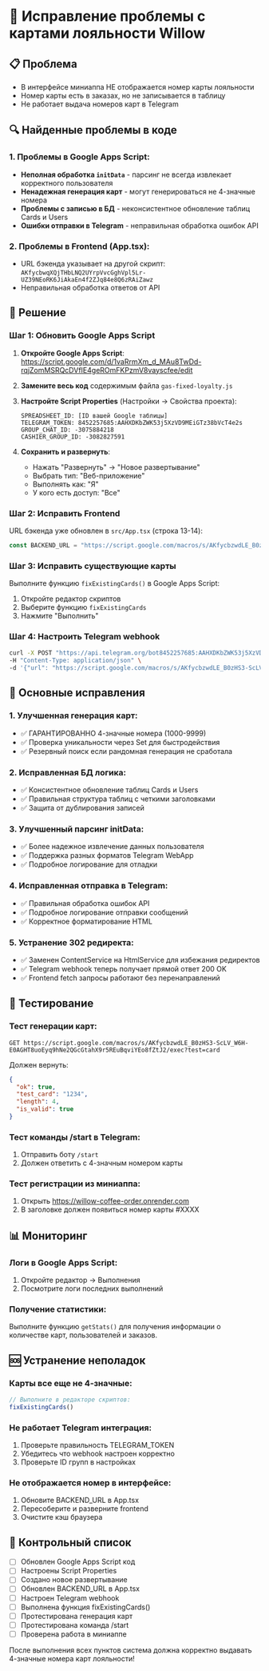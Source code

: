 # 🔧 Исправление проблемы с картами лояльности Willow

## 📋 Проблема
- В интерфейсе миниаппа НЕ отображается номер карты лояльности
- Номер карты есть в заказах, но не записывается в таблицу
- Не работает выдача номеров карт в Telegram

## 🔍 Найденные проблемы в коде

### 1. Проблемы в Google Apps Script:
- **Неполная обработка `initData`** - парсинг не всегда извлекает корректного пользователя
- **Ненадежная генерация карт** - могут генерироваться не 4-значные номера
- **Проблемы с записью в БД** - неконсистентное обновление таблиц Cards и Users
- **Ошибки отправки в Telegram** - неправильная обработка ошибок API

### 2. Проблемы в Frontend (App.tsx):
- URL бэкенда указывает на другой скрипт: `AKfycbwqXQjTHbLNQ2UYrpVvcGghVpl5Lr-UZ39NEoRK6JiAkaEn4f2ZJq84e8Q6zRAiZawz`
- Неправильная обработка ответов от API

## 🚀 Решение

### Шаг 1: Обновить Google Apps Script

1. **Откройте Google Apps Script**: https://script.google.com/d/1vaRrmXm_d_MAu8TwDd-rqjZomMSRQcDVfIE4geROmFKPzmV8vayscfee/edit

2. **Замените весь код** содержимым файла `gas-fixed-loyalty.js`

3. **Настройте Script Properties** (Настройки → Свойства проекта):
   ```
   SPREADSHEET_ID: [ID вашей Google таблицы]
   TELEGRAM_TOKEN: 8452257685:AAHXDKbZWK53j5XzVD9MEiGTz38bVcT4e2s
   GROUP_CHAT_ID: -3075884218
   CASHIER_GROUP_ID: -3082827591
   ```

4. **Сохранить и развернуть**:
   - Нажать "Развернуть" → "Новое развертывание"
   - Выбрать тип: "Веб-приложение"
   - Выполнять как: "Я"
   - У кого есть доступ: "Все"

### Шаг 2: Исправить Frontend

URL бэкенда уже обновлен в `src/App.tsx` (строка 13-14):

```typescript
const BACKEND_URL = "https://script.google.com/macros/s/AKfycbzwdLE_B0zHS3-ScLV_W6H-E0AGHT8uoEyq9hNe2QGcGtahX9r5REuBqviYEo8fZtJ2/exec";
```

### Шаг 3: Исправить существующие карты

Выполните функцию `fixExistingCards()` в Google Apps Script:
1. Откройте редактор скриптов
2. Выберите функцию `fixExistingCards`
3. Нажмите "Выполнить"

### Шаг 4: Настроить Telegram webhook

```bash
curl -X POST "https://api.telegram.org/bot8452257685:AAHXDKbZWK53j5XzVD9MEiGTz38bVcT4e2s/setWebhook" \
-H "Content-Type: application/json" \
-d '{"url": "https://script.google.com/macros/s/AKfycbzwdLE_B0zHS3-ScLV_W6H-E0AGHT8uoEyq9hNe2QGcGtahX9r5REuBqviYEo8fZtJ2/exec"}'
```

## 🔧 Основные исправления

### 1. Улучшенная генерация карт:
- ✅ ГАРАНТИРОВАННО 4-значные номера (1000-9999)  
- ✅ Проверка уникальности через Set для быстродействия
- ✅ Резервный поиск если рандомная генерация не сработала

### 2. Исправленная БД логика:
- ✅ Консистентное обновление таблиц Cards и Users
- ✅ Правильная структура таблиц с четкими заголовками
- ✅ Защита от дублирования записей

### 3. Улучшенный парсинг initData:
- ✅ Более надежное извлечение данных пользователя
- ✅ Поддержка разных форматов Telegram WebApp
- ✅ Подробное логирование для отладки

### 4. Исправленная отправка в Telegram:
- ✅ Правильная обработка ошибок API
- ✅ Подробное логирование отправки сообщений  
- ✅ Корректное форматирование HTML

### 5. Устранение 302 редиректа:
- ✅ Заменен ContentService на HtmlService для избежания редиректов
- ✅ Telegram webhook теперь получает прямой ответ 200 OK
- ✅ Frontend fetch запросы работают без перенаправлений

## 🧪 Тестирование

### Тест генерации карт:
```
GET https://script.google.com/macros/s/AKfycbzwdLE_B0zHS3-ScLV_W6H-E0AGHT8uoEyq9hNe2QGcGtahX9r5REuBqviYEo8fZtJ2/exec?test=card
```

Должен вернуть:
```json
{
  "ok": true,
  "test_card": "1234",
  "length": 4,
  "is_valid": true
}
```

### Тест команды /start в Telegram:
1. Отправить боту `/start`
2. Должен ответить с 4-значным номером карты

### Тест регистрации из миниаппа:
1. Открыть https://willow-coffee-order.onrender.com
2. В заголовке должен появиться номер карты #XXXX

## 📊 Мониторинг

### Логи в Google Apps Script:
1. Откройте редактор → Выполнения
2. Посмотрите логи последних выполнений

### Получение статистики:
Выполните функцию `getStats()` для получения информации о количестве карт, пользователей и заказов.

## 🆘 Устранение неполадок

### Карты все еще не 4-значные:
```javascript
// Выполните в редакторе скриптов:
fixExistingCards()
```

### Не работает Telegram интеграция:
1. Проверьте правильность TELEGRAM_TOKEN
2. Убедитесь что webhook настроен корректно
3. Проверьте ID групп в настройках

### Не отображается номер в интерфейсе:
1. Обновите BACKEND_URL в App.tsx
2. Пересоберите и разверните frontend
3. Очистите кэш браузера

## 📝 Контрольный список

- [ ] Обновлен Google Apps Script код
- [ ] Настроены Script Properties  
- [ ] Создано новое развертывание
- [ ] Обновлен BACKEND_URL в App.tsx
- [ ] Настроен Telegram webhook
- [ ] Выполнена функция fixExistingCards()
- [ ] Протестирована генерация карт
- [ ] Протестирована команда /start
- [ ] Проверена работа в миниаппе

После выполнения всех пунктов система должна корректно выдавать 4-значные номера карт лояльности!